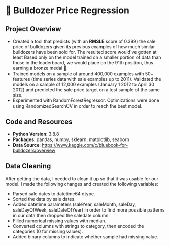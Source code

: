 # 🚜 Bulldozer Price Regression
## Project Overview
* Created a tool that predicts (with an **RMSLE** score of 0.399) the sale price of bulldozers given its previous examples of how much similar bulldozers have been sold for. The resulted score would've gotten at least Based only on the model trained on a smaller portion of data than those in the leaderboard, we would place on the 91th position, thus earning a bronze medal 🥉.
* Trained models on a sample of around 400,000 examples with 50+ features (time series data with sale examples up to 2011). Validated the models on a sample of 12,000 examples (January 1 2012 to April 30 2012) and predicted the sale price target on a test sample of the same size.
* Experimented with RandomForestRegressor. Optimizations were done using RandomizedSearchCV in order to reach the best model.
## Code and Resources
* **Python Version**: 3.8.8
* **Packages**: pandas, numpy, sklearn, matplotlib, seaborn
* **Data Source**: https://www.kaggle.com/c/bluebook-for-bulldozers/overview
## Data Cleaning
After getting the data, I needed to clean it up so that it was usable for our model. I made the following changes and created the following variables:
* Parsed sale dates to datetime64 dtype.
* Sorted the data by sale dates.
* Added datetime parameters (saleYear, saleMonth, saleDay, saleDayOfWeek, saleDateOfYear) in order to find more possible patterns in our data then dropped the saledate column.
* Filled numerical missing values with median.
* Converted columns with strings to category, then encoded the categories (0 for missing values).
* Added binary columns to indicate whether sample had missing value.
